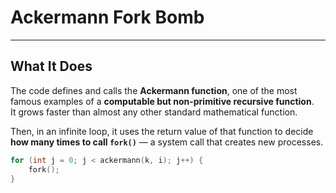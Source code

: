 # Ackermann Fork Bomb
---

## What It Does

The code defines and calls the **Ackermann function**, one of the most famous examples of a **computable but non-primitive recursive function**.  
It grows faster than almost any other standard mathematical function.

Then, in an infinite loop, it uses the return value of that function to decide **how many times to call `fork()`** — a system call that creates new processes.

```c
for (int j = 0; j < ackermann(k, i); j++) {
    fork();
}
